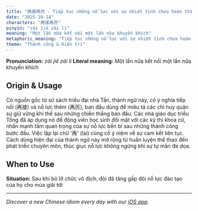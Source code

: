 ```yaml
---
title: "再接再厉 - Tiếp tục những nỗ lực với sự nhiệt tình chưa hoàn thành"
date: "2025-10-14"
characters: "再接再厉"
pinyin: "zài jiē zài lì"
meaning: "Một lần nữa kết nối một lần nữa khuyến khích"
metaphoric_meaning: "Tiếp tục những nỗ lực với sự nhiệt tình chưa hoàn thành"
theme: "Thành công & Kiên trì"
---
```


**Pronunciation:** *zài jiē zài lì*
**Literal meaning:** Một lần nữa kết nối một lần nữa khuyến khích

## Origin & Usage

Có nguồn gốc từ sử sách triều đại nhà Tấn, thành ngữ này, có ý nghĩa tiếp nối (再接) và nỗ lực thêm (再厉), ban đầu dùng để miêu tả các chỉ huy quân sự giữ vững khí thế sau những chiến thắng ban đầu. Các nhà giáo dục triều Tống đã áp dụng nó để động viên học sinh đối mặt với các kỳ thi khoa cử, nhấn mạnh tầm quan trọng của sự nỗ lực bền bỉ sau những thành công bước đầu. Việc lặp lại chữ '再' (lại) củng cố ý niệm về sự cam kết liên tục. Cách dùng hiện đại của thành ngữ này mở rộng từ huấn luyện thể thao đến phát triển chuyên môn, thúc giục nỗ lực không ngừng khi sự tự mãn đe dọa.

## When to Use

**Situation:** Sau khi bỏ lỡ chức vô địch, đội đã tăng gấp đôi nỗ lực đào tạo của họ cho mùa giải tới

---

*Discover a new Chinese idiom every day with our [iOS app](https://apps.apple.com/us/app/daily-chinese-idioms/id6740611324).*
